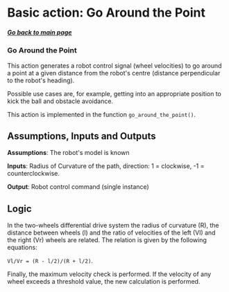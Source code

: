 # Basic action: Go Around the Point

##### [Go back to main page](../../Documentation.md)


### Go Around the Point
This action generates a robot control signal (wheel velocities) to go around a point at a given distance from the robot's centre 
(distance perpendicular to the robot's heading).

Possible use cases are, for example, getting into an appropriate position to kick the ball and obstacle avoidance.

This action is implemented in the function `go_around_the_point()`. 

## Assumptions, Inputs and Outputs
__Assumptions__: The robot's model is known

__Inputs__: Radius of Curvature of the path, direction: 1 = clockwise, -1 = counterclockwise.

__Output__: Robot control command (single instance)

## Logic
In the two-wheels differential drive system the radius of curvature (R), the distance between wheels (l) and the ratio of velocities of the left (Vl) and the
right (Vr) wheels are related. The relation is given by the following equations:

`Vl/Vr = (R - l/2)/(R + l/2)`.

Finally, the maximum velocity check is performed. If the velocity of any wheel exceeds a threshold value, the new calculation is performed.

<!--- ![Go Around Point Diagram](../Figures/.png) -->